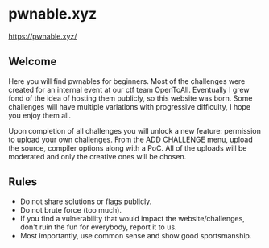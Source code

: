 # pwnable.xyz

https://pwnable.xyz/

## Welcome

Here you will find pwnables for beginners. Most of the challenges were created for an internal event at our ctf team OpenToAll. Eventually I grew fond of the idea of hosting them publicly, so this website was born. Some challenges will have multiple variations with progressive difficulty, I hope you enjoy them all.

Upon completion of all challenges you will unlock a new feature: permission to upload your own challenges. From the ADD CHALLENGE menu, upload the source, compiler options along with a PoC. All of the uploads will be moderated and only the creative ones will be chosen.

## Rules

* Do not share solutions or flags publicly.
* Do not brute force (too much).
* If you find a vulnerability that would impact the website/challenges, don't ruin the fun for everybody, report it to us.
* Most importantly, use common sense and show good sportsmanship.

